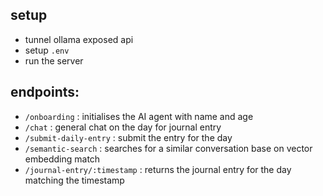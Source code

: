 
## setup

- tunnel ollama exposed api
- setup `.env`
- run the server


## endpoints:

- `/onboarding` : initialises the AI agent with name and age
- `/chat` : general chat on the day for journal entry
- `/submit-daily-entry` : submit the entry for the day
- `/semantic-search` : searches for a similar conversation base on vector embedding match 
- `/journal-entry/:timestamp` : returns the journal entry for the day matching the timestamp